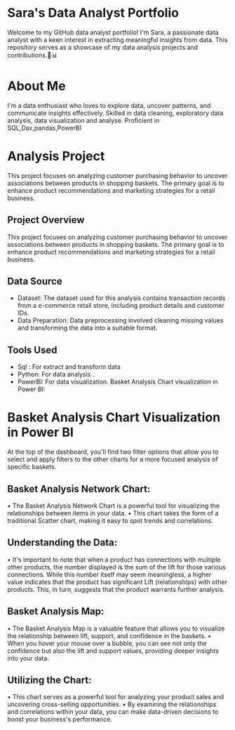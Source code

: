 # Sara's Data Analyst Portfolio
Welcome to my GitHub data analyst portfolio! I'm Sara, a passionate data analyst with a keen interest in extracting meaningful insights from data. This repository serves as a showcase of my data analysis projects and contributions.🐍📊
# About Me
I'm a data enthusiast who loves to explore data, uncover patterns, and communicate insights effectively.
Skilled in data cleaning, exploratory data analysis, data visualization and analyse.
Proficient in SQL,Dax,pandas,PowerBI


# Analysis Project
This project focuses on analyzing customer purchasing behavior to uncover associations between products in shopping baskets. The primary goal is to enhance product recommendations and marketing strategies for a retail business.
## Project Overview
This project focuses on analyzing customer purchasing behavior to uncover associations between products in shopping baskets. The primary goal is to enhance product recommendations and marketing strategies for a retail business.
## Data Source
- Dataset: The dataset used for this analysis contains transaction records from a e-commerce retail store, including product details and customer IDs.
- Data Preparation: Data preprocessing involved cleaning missing values and transforming the data into a suitable format.
## Tools Used
- Sql : For extract and transform data
- Python: For data analysis .
- PowerBI: For data visualization.
  Basket Analysis Chart visualization in Power BI:
# Basket Analysis Chart Visualization in Power BI
At the top of the dashboard, you'll find two filter options that allow you to select and apply filters to the other charts for a more focused analysis of specific baskets.
## Basket Analysis Network Chart:
 • The Basket Analysis Network Chart is a powerful tool for visualizing the relationships between items in your data.
 • This chart takes the form of a traditional Scatter chart, making it easy to spot trends and correlations.
## Understanding the Data:
 • It's important to note that when a product has connections with multiple other products, the number displayed is the sum of the lift for those various connections. While this number itself may seem meaningless, a higher value indicates that the product has significant Lift (relationships) with other products. This, in turn, suggests that the product warrants further analysis.
## Basket Analysis Map:
 • The Basket Analysis Map is a valuable feature that allows you to visualize the relationship between lift, support, and confidence in the baskets.
 • When you hover your mouse over a bubble, you can see not only the confidence but also the lift and support values, providing deeper insights into your data.
## Utilizing the Chart:
 • This chart serves as a powerful tool for analyzing your product sales and uncovering cross-selling opportunities.
 • By examining the relationships and correlations within your data, you can make data-driven decisions to boost your business's performance.

